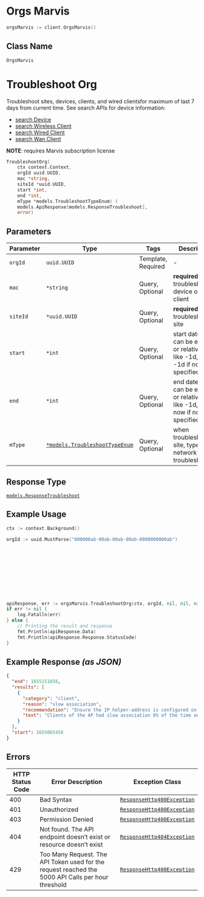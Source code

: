 # Orgs Marvis

```go
orgsMarvis := client.OrgsMarvis()
```

## Class Name

`OrgsMarvis`


# Troubleshoot Org

Troubleshoot sites, devices, clients, and wired clientsfor maximum of last 7 days from current time. See search APIs for device information:

- [search Device]($e/Orgs%20Devices/searchOrgDevices)
- [search Wireless Client]($e/Orgs%20Clients%20-%20Wireless/searchOrgWirelessClients)
- [search Wired Client]($e/Orgs%20Clients%20-%20Wired/searchOrgWiredClients)
- [search Wan Client]($e/Orgs%20Clients%20-%20Wan/searchOrgWanClients)

**NOTE**: requires Marvis subscription license

```go
TroubleshootOrg(
    ctx context.Context,
    orgId uuid.UUID,
    mac *string,
    siteId *uuid.UUID,
    start *int,
    end *int,
    mType *models.TroubleshootTypeEnum) (
    models.ApiResponse[models.ResponseTroubleshoot],
    error)
```

## Parameters

| Parameter | Type | Tags | Description |
|  --- | --- | --- | --- |
| `orgId` | `uuid.UUID` | Template, Required | - |
| `mac` | `*string` | Query, Optional | **required** when troubleshooting device or a client |
| `siteId` | `*uuid.UUID` | Query, Optional | **required** when troubleshooting site |
| `start` | `*int` | Query, Optional | start datetime, can be epoch or relative time like -1d, -1w; -1d if not specified |
| `end` | `*int` | Query, Optional | end datetime, can be epoch or relative time like -1d, -2h; now if not specified |
| `mType` | [`*models.TroubleshootTypeEnum`](../../doc/models/troubleshoot-type-enum.md) | Query, Optional | when troubleshooting site, type of network to troubleshoot |

## Response Type

[`models.ResponseTroubleshoot`](../../doc/models/response-troubleshoot.md)

## Example Usage

```go
ctx := context.Background()

orgId := uuid.MustParse("000000ab-00ab-00ab-00ab-0000000000ab")











apiResponse, err := orgsMarvis.TroubleshootOrg(ctx, orgId, nil, nil, nil, nil, nil)
if err != nil {
    log.Fatalln(err)
} else {
    // Printing the result and response
    fmt.Println(apiResponse.Data)
    fmt.Println(apiResponse.Response.StatusCode)
}
```

## Example Response *(as JSON)*

```json
{
  "end": 1655151856,
  "results": [
    {
      "category": "client",
      "reason": "slow association",
      "recommendation": "Ensure the IP helper-address is configured on the VLAN interface.",
      "text": "Clients of the AP had slow association 8% of the time on Bhavabhi and 5 GHz. ..."
    }
  ],
  "start": 1655065456
}
```

## Errors

| HTTP Status Code | Error Description | Exception Class |
|  --- | --- | --- |
| 400 | Bad Syntax | [`ResponseHttp400Exception`](../../doc/models/response-http-400-exception.md) |
| 401 | Unauthorized | [`ResponseHttp400Exception`](../../doc/models/response-http-400-exception.md) |
| 403 | Permission Denied | [`ResponseHttp400Exception`](../../doc/models/response-http-400-exception.md) |
| 404 | Not found. The API endpoint doesn’t exist or resource doesn’t exist | [`ResponseHttp404Exception`](../../doc/models/response-http-404-exception.md) |
| 429 | Too Many Request. The API Token used for the request reached the 5000 API Calls per hour threshold | [`ResponseHttp400Exception`](../../doc/models/response-http-400-exception.md) |

